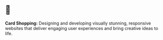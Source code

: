 # 📃
**Card Shopping:** Designing and developing visually stunning, responsive websites that deliver engaging user experiences and bring creative ideas to life.
